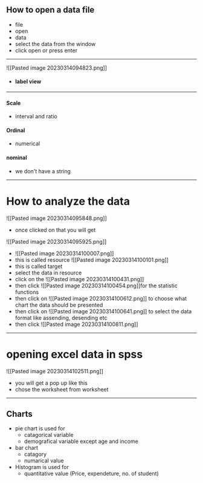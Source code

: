 ## How to open a data file
- file
- open
- data
- select the data from the window
- click open or press enter
---
![[Pasted image 20230314094823.png]]
- ####  label view

---

#### Scale
- interval and ratio
#### Ordinal
- numerical
#### nominal
- we don't have a string

---

# How to analyze the data 

![[Pasted image 20230314095848.png]]
- once clicked on that you will get

![[Pasted image 20230314095925.png]]

- ![[Pasted image 20230314100007.png]]
- this is called resource
![[Pasted image 20230314100101.png]]
- this is called target
- select the data in resource
- click on the ![[Pasted image 20230314100431.png]]
- then click ![[Pasted image 20230314100454.png]]for the statistic functions
- then click on ![[Pasted image 20230314100612.png]] to choose what chart the data should be presented
- then click on ![[Pasted image 20230314100641.png]] to select the data format like assending, desending etc
- then click ![[Pasted image 20230314100811.png]] 

---

# opening excel data in spss
![[Pasted image 20230314102511.png]]
- you will get a pop up like this 
- chose the worksheet from worksheet

---

## Charts

- pie chart is used for 
	- catagorical variable
	- demografical variable except age and income
- bar chart 
	- catagory 
	- numarical value
- Histogram is used for
	- quantitative value (Price, expendeture, no. of student)



